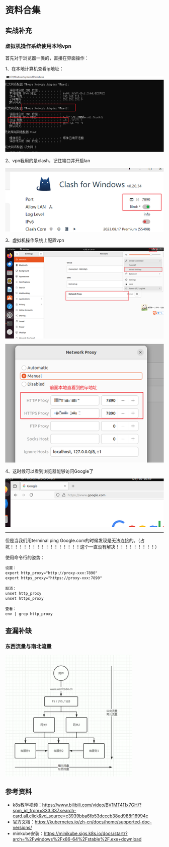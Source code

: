 # 资料合集

## 实战补充
### 虚拟机操作系统使用本地vpn
首先对于浏览器一类的，直接在界面操作：

1、在本地计算机查看ip地址：

![2024-12-20-20-36-26.png](./images/2024-12-20-20-36-26.png)


2、vpn我用的是clash，记住端口并开启lan

![2024-12-20-20-37-06.png](./images/2024-12-20-20-37-06.png)

3、虚拟机操作系统上配置vpn

![2024-12-20-20-38-22.png](./images/2024-12-20-20-38-22.png)

![2024-12-20-20-39-27.png](./images/2024-12-20-20-39-27.png)

4、这时候可以看到浏览器能够访问Google了

![2024-12-20-20-40-08.png](./images/2024-12-20-20-40-08.png)

<hr>

但是当我们用terminal ping Google.com的时候发现是无法连接的。（占坑！！！！！！！！！！！！！！！！这个一直没有解决！！！！！！！！！）

使用命令行的姿势：

```
设置：
export http_proxy="http://proxy-xxx:7890"
export https_proxy="https://proxy-xxx:7890"

取消：
unset http_proxy
unset https_proxy

查看：
env | grep http_proxy
```

## 查漏补缺
### 东西流量与南北流量
![2024-12-08-15-31-21.png](./images/2024-12-08-15-31-21.png)

## 参考资料
- k8s教学视频：https://www.bilibili.com/video/BV1MT411x7GH/?spm_id_from=333.337.search-card.all.click&vd_source=c3939bba6fb53dcccb38ed988f16994c
- 官方文档：https://kubernetes.io/zh-cn/docs/home/supported-doc-versions/
- minkube安装：https://minikube.sigs.k8s.io/docs/start/?arch=%2Fwindows%2Fx86-64%2Fstable%2F.exe+download